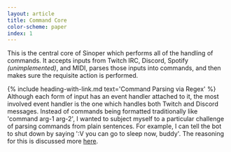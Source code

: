 ```yaml
---
layout: article
title: Command Core
color-scheme: paper
index: 1
---
```


This is the central core of Sinoper which performs all of the handling of commands. It accepts inputs from Twitch IRC, Discord, Spotify *(unimplemented)*, and MIDI, parses those inputs into commands, and then makes sure the requisite action is performed.

{% include heading-with-link.md text='Command Parsing via Regex' %}
Although each form of input has an event handler attached to it, the most involved event handler is the one which handles both Twitch and Discord messages. Instead of commands being formatted traditionally like 'command arg-1 arg-2', I wanted to subject myself to a particular challenge of parsing commands from plain sentences. For example, I can tell the bot to shut down by saying ':V you can go to sleep now, buddy'. The reasoning for this is discussed more [here](/sinoper-v1#command-parsing-via-regex).
